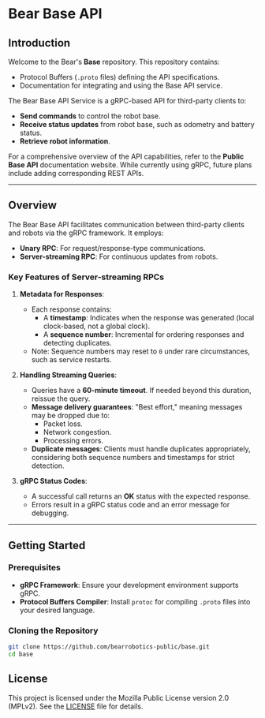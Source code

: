 # Bear Base API

## Introduction
Welcome to the Bear's **Base** repository. This repository contains:
- Protocol Buffers (`.proto` files) defining the API specifications.
- Documentation for integrating and using the Base API service.

The Bear Base API Service is a gRPC-based API for third-party clients to:
- **Send commands** to control the robot base.
- **Receive status updates** from robot base, such as odometry and battery status.
- **Retrieve robot information**.

For a comprehensive overview of the API capabilities, refer to the **Public Base API** documentation website. While currently using gRPC, future plans include adding corresponding REST APIs.

---

## Overview
The Bear Base API facilitates communication between third-party clients and robots via the gRPC framework. It employs:
- **Unary RPC**: For request/response-type communications.
- **Server-streaming RPC**: For continuous updates from robots.

### Key Features of Server-streaming RPCs
1. **Metadata for Responses**:
   - Each response contains:
     - A **timestamp**: Indicates when the response was generated (local clock-based, not a global clock).
     - A **sequence number**: Incremental for ordering responses and detecting duplicates.
   - Note: Sequence numbers may reset to `0` under rare circumstances, such as service restarts.

2. **Handling Streaming Queries**:
   - Queries have a **60-minute timeout**. If needed beyond this duration, reissue the query.
   - **Message delivery guarantees**: "Best effort," meaning messages may be dropped due to:
     - Packet loss.
     - Network congestion.
     - Processing errors.
   - **Duplicate messages**: Clients must handle duplicates appropriately, considering both sequence numbers and timestamps for strict detection.

3. **gRPC Status Codes**:
   - A successful call returns an **OK** status with the expected response.
   - Errors result in a gRPC status code and an error message for debugging.

---

## Getting Started
### Prerequisites
- **gRPC Framework**: Ensure your development environment supports gRPC.
- **Protocol Buffers Compiler**: Install `protoc` for compiling `.proto` files into your desired language.

### Cloning the Repository
```bash
git clone https://github.com/bearrobotics-public/base.git
cd base
```

## License

This project is licensed under the Mozilla Public License version 2.0 (MPLv2). See the [LICENSE](./LICENSE) file for details.

